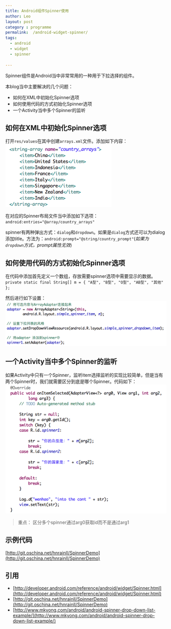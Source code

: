```yaml
---
title: Android组件Spinner使用
author: Leo
layout: post
category : programme
permalink:  /android-widget-spinner/
tags: 
  - android
  - widget
  - spinner

---
```


Spinner组件是Android当中非常常用的一种用于下拉选择的组件。

本blog当中主要解决的几个问题：

- 如何在XML中初始化Spinner选项
- 如何使用代码的方式初始化Spinner选项
- 一个Activity当中多个Spinner的监听



## 如何在XML中初始化Spinner选项

打开`res/values`在其中创建`arrays.xml`文件。添加如下内容：
![spinner1.png](../img/in-post/post-android-widget-spinner/android-widget-spinner1.png)

在对应的Spinner布局文件当中添加如下选项：
`android:entries="@array/country_arrays"`

spinner有两种弹出方式：`dialog`和`dropdown`。如果是`dialog`方式还可以为dialog添加title。方法为：`android:prompt="@string/country_prompt"`(*如果为`dropdown`方式，prompt属性无效*)


## 如何使用代码的方式初始化Spinner选项

在代码中添加首先定义一个数组，存放需要spinner选项中需要显示的数据。`private static final String[] m = { "A型", "B型", "O型", "AB型", "其他" };`

然后进行如下设置：
![spinner2.png](../img/in-post/post-android-widget-spinner/android-widget-spinner2.png)


## 一个Activity当中多个Spinner的监听

如果Activity中只有一个Spinner，监听item选择监听的实现比较简单，但是当有两个Spinner时，我们就需要区分到底是哪个Spinner。代码如下：![spinner3.png](../img/in-post/post-android-widget-spinner/android-widget-spinner3.png)

> 重点：
> 区分多个spinner通过arg0获取id而不是通过arg1

## 示例代码
[http://git.oschina.net/hnrainll/SpinnerDemo](http://git.oschina.net/hnrainll/SpinnerDemo)


## 引用

- [http://developer.android.com/reference/android/widget/Spinner.html](http://developer.android.com/reference/android/widget/Spinner.html)
- [http://git.oschina.net/hnrainll/SpinnerDemo](http://git.oschina.net/hnrainll/SpinnerDemo)
- [http://www.mkyong.com/android/android-spinner-drop-down-list-example/](http://www.mkyong.com/android/android-spinner-drop-down-list-example/)